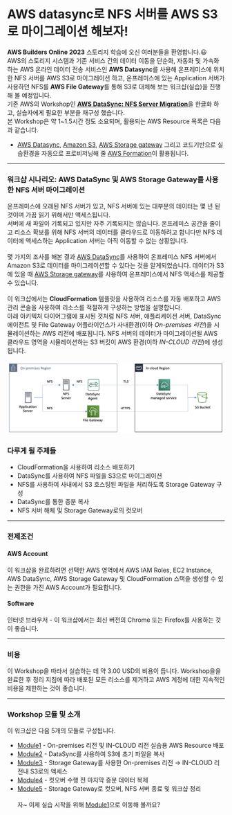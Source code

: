 # AWS datasync로 NFS 서버를 AWS S3로 마이그레이션 해보자!

**AWS Builders Online 2023** 스토리지 학습에 오신 여러분들을 환영합니다.😃<br>
AWS의 스토리지 시스템과 기존 서비스 간의 데이터 이동을 단순화, 자동화 및 가속화하는 AWS 온라인 데이터 전송 서비스인 **AWS Datasync**를 사용해 온프레미스에 위치한 NFS 서버를 AWS S3로 마이그레이션 하고, 온프레미스에 있는 Application 서버가 사용하던 NFS를 **AWS File Gateway**를 통해 S3로 대체해 보는 워크샵(실습)을 진행해 볼 예정입니다.<br>
기존 AWS의 Workshop인 [**AWS DataSync: NFS Server Migration**]([https://catalog.us-east-1.prod.workshops.aws/workshops/976050cc-0606-4b23-b49f-ca7b8ac4b153/en-US/](https://catalog.workshops.aws/datasync-nfs-server-migration-with-storage-gateway/en-US))을 한글화 하고, 실습자에게 필요한 부분을 재구성 했습니다.<br>
본 Workshop은 약 1~1.5시간 정도 소요되며, 활용되는 AWS Resource 목록은 다음과 같습니다.

* [AWS Datasync](https://aws.amazon.com/ko/datasync/), [Amazon S3](https://aws.amazon.com/ko/s3/), [AWS Storage gateway](https://aws.amazon.com/ko/storagegateway/) 그리고 코드기반으로 실습환경을 자동으로 프로비저닝해 줄 [AWS Formation](https://aws.amazon.com/ko/cloudformation/)이 활용됩니다.
*****  
### 워크샵 시나리오: AWS DataSync 및 AWS Storage Gateway를 사용한 NFS 서버 마이그레이션<br>
온프레미스에 오래된 NFS 서버가 있고, NFS 서버에 있는 대부분의 데이터는 몇 년 된 것이며 가끔 읽기 위해서만 액세스됩니다.<br>서버에 새 파일이 기록되고 있지만 자주 기록되지는 않습니다. 온프레미스 공간을 줄이고 리소스 확보를 위해 NFS 서버의 데이터를 클라우드로 이동하려고 합니다만 NFS 데이터에 액세스하는 Application 서버는 아직 이동할 수 없는 상황입니다.<br><br>
몇 가지의 조사를 해본 결과 [AWS DataSync](https://aws.amazon.com/ko/datasync/)를 사용하여 온프레미스 NFS 서버에서 Amazon S3로 데이터를 마이그레이션할 수 있다는 것을 알게되었습니다. 데이터가 S3에 있을 때 [AWS Storage gateway](https://aws.amazon.com/ko/storagegateway/)를 사용하여 온프레미스에서 NFS 액세스를 제공할 수 있습니다.<br><br>
이 워크샵에서는 **CloudFormation** 템플릿을 사용하여 리소스를 자동 배포하고 AWS 관리 콘솔을 사용하여 리소스를 적절하게 구성하는 방법을 설명합니다.<br>아래 아키텍처 다이어그램에 표시된 것처럼 NFS 서버, 애플리케이션 서버, DataSync 에이전트 및 File Gateway 어플라이언스가 사내환경(이하 *On-premises 리전*)을 시뮬레이션하는 AWS 리전에 배포됩니다. NFS 서버의 데이터가 마이그레이션될 AWS 클라우드 영역을 시뮬레이션하는 S3 버킷이 AWS 환경(이하 *IN-CLOUD 리전*)에 생성됩니다.<br><br>
![intro](./images/intro.png)

### 다루게 될 주제들 <br>
* CloudFormation을 사용하여 리소스 배포하기
* DataSync를 사용하여 NFS 파일을 S3으로 마이그레이션
* NFS를 사용하여 사내에서 S3 호스팅된 파일을 처리하도록 Storage Gateway 구성
* DataSync를 통한 증분 복사
* NFS 서버 해체 및 Storage Gateway로의 컷오버

*****
### 전제조건<br>
#### AWS Account<br>
이 워크샵을 완료하려면 선택한 AWS 영역에서 AWS IAM Roles, EC2 Instance, AWS DataSync, AWS Storage Gateway 및 CloudFormation 스택을 생성할 수 있는 권한을 가진 AWS Account가 필요합니다.
#### Software<br>
인터넷 브라우저 - 이 워크샵에서는 최신 버전의 Chrome 또는 Firefox를 사용하는 것이 좋습니다.<br>
*****
### 비용<br>
이 Workshop을 따라서 실습하는 데 약 3.00 USD의 비용이 듭니다. Workshop을을 완료한 후 정리 지침에 따라 배포된 모든 리소스를 제거하고 AWS 계정에 대한 지속적인 비용을 제한하는 것이 좋습니다.<br>
*****
### Workshop 모듈 및 소개<br>
이 워크샵은 다음 5개의 모듈로 구성됩니다.<br>
* [Module1](./detail/module1.md) - On-premises 리전 및 IN-CLOUD 리전 실습용 AWS Resource 배포
* [Module2](./detail/module2.md) - DataSync를 사용하여 S3에 초기 파일을 복사
* [Module3](./detail/module3.md) - Storage Gateway를 사용한 On-premises 리전 &rarr; IN-CLOUD 리전내 S3로의 액세스
* [Module4](./detail/module4.md) - 컷오버 수행 전 마지막 증분 데이터 복제
* [Module5](./detail/module5.md) - Storage Gateway로 컷오버, NFS 서버 종료 및 워크샵 정리<br><br>
자~ 이제 실습 시작을 위해 [Module1](./detail/module1.md)으로 이동해 볼까요?

